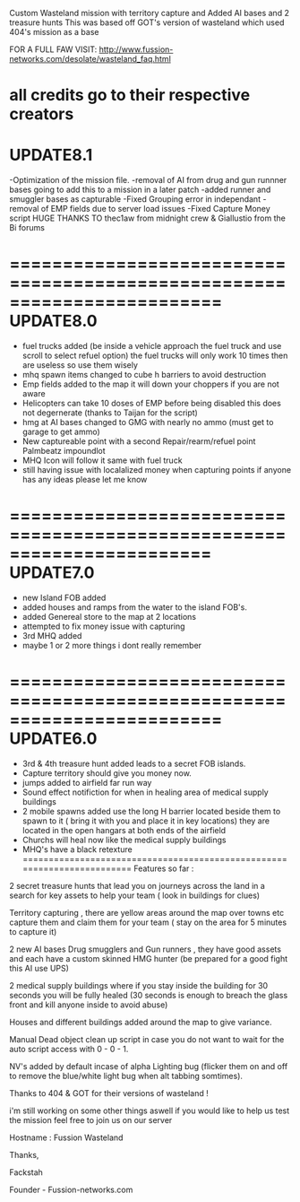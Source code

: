 Custom Wasteland mission with territory capture and Added AI bases and 2 treasure hunts
This was based off GOT's version of wasteland which used 404's mission as a base

FOR A FULL FAW VISIT:  http://www.fussion-networks.com/desolate/wasteland_faq.html

all credits go to their respective creators
========================================================================
UPDATE8.1
========================================================================

-Optimization of the mission file.
-removal of AI from drug and gun runnner bases going to add this to a mission in a later patch
-added runner and smuggler bases as capturable
-Fixed Grouping error in independant 
-removal of EMP fields due to server load issues
-Fixed Capture Money script HUGE THANKS TO thec1aw from midnight crew & Giallustio from the Bi forums

========================================================================
UPDATE8.0
========================================================================

- fuel trucks added (be inside a vehicle approach the fuel truck and use scroll to select refuel option) the fuel trucks will only work 10 times then are useless so use them wisely
- mhq spawn items changed to cube h barriers to avoid destruction
- Emp fields added to the map it will down your choppers if you are not aware
- Helicopters can take 10 doses of EMP before being disabled this does not degernerate (thanks to Taijan for the script)
- hmg at AI bases changed to GMG with nearly no ammo (must get to garage to get ammo)
- New captureable point with a second Repair/rearm/refuel point Palmbeatz impoundlot
- MHQ Icon  will follow it same with fuel truck
- still having issue with localalized money when capturing points if anyone has any ideas please let me know 

=======================================================================
UPDATE7.0
========================================================================

- new Island FOB added 
- added houses and ramps from the water to the island FOB's.
- added Genereal store to the map at 2 locations
- attempted to fix money issue with capturing
- 3rd MHQ added
- maybe 1 or 2 more things i dont really remember

========================================================================
UPDATE6.0
========================================================================
- 3rd & 4th treasure hunt added leads to a secret FOB islands.
- Capture territory should give you money  now.
- jumps added to airfield far run way
- Sound effect notifiction for when in healing area of medical supply buildings
- 2 mobile spawns added use the long H barrier located beside them to spawn to it ( bring it with you and place it in key locations) they are located in the open hangars at both ends of the airfield
- Churchs will heal now like the medical supply buildings
- MHQ's have a black retexture 
========================================================================
Features so far :

2 secret treasure hunts that lead you on journeys across the land in a search for key assets to help your team ( look in buildings for clues)

Territory capturing , there are yellow areas around the map over towns etc capture them and claim them for your team ( stay on the area for 5 minutes to capture it)

2 new AI bases Drug smugglers and Gun runners , they have good assets and each have a custom skinned HMG hunter (be prepared for a good fight this AI use UPS)

2 medical supply buildings where if you stay inside the building for 30 seconds you will be fully healed (30 seconds is enough to breach the glass front and kill anyone inside to avoid abuse)

Houses and different buildings added around the map to give variance.

Manual Dead object clean up script in case you do not want to wait for the auto script access with 0 - 0 - 1.

NV's added by default incase of alpha Lighting bug (flicker them on and off to remove the blue/white light bug when alt tabbing somtimes).

Thanks to 404 & GOT for their versions of wasteland !

i'm still working on some other things aswell if you would like to help us test the mission feel free to join us on our server

Hostname : Fussion Wasteland

Thanks, 

Fackstah 

Founder - Fussion-networks.com